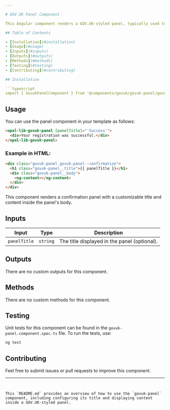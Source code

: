 ```yaml
---

# GOV.UK Panel Component

This Angular component renders a GOV.UK-styled panel, typically used to display important messages or confirmation details in a prominent way.

## Table of Contents

- [Installation](#installation)
- [Usage](#usage)
- [Inputs](#inputs)
- [Outputs](#outputs)
- [Methods](#methods)
- [Testing](#testing)
- [Contributing](#contributing)

## Installation

```typescript
import { GovukPanelComponent } from '@components/govuk/govuk-panel/govuk-panel.component';
```

## Usage

You can use the panel component in your template as follows:

```html
<opal-lib-govuk-panel [panelTitle]="'Success'">
  <div>Your registration was successful.</div>
</opal-lib-govuk-panel>
```

### Example in HTML:

```html
<div class="govuk-panel govuk-panel--confirmation">
  <h1 class="govuk-panel__title">{{ panelTitle }}</h1>
  <div class="govuk-panel__body">
    <ng-content></ng-content>
  </div>
</div>
```

This component renders a confirmation panel with a customizable title and content inside the panel's body.

## Inputs

| Input        | Type     | Description                                  |
| ------------ | -------- | -------------------------------------------- |
| `panelTitle` | `string` | The title displayed in the panel (optional). |

## Outputs

There are no custom outputs for this component.

## Methods

There are no custom methods for this component.

## Testing

Unit tests for this component can be found in the `govuk-panel.component.spec.ts` file. To run the tests, use:

```bash
ng test
```

## Contributing

Feel free to submit issues or pull requests to improve this component.

---
```


This `README.md` provides an overview of how to use the `govuk-panel` component, including configuring its title and displaying content inside a GOV.UK-styled panel.
